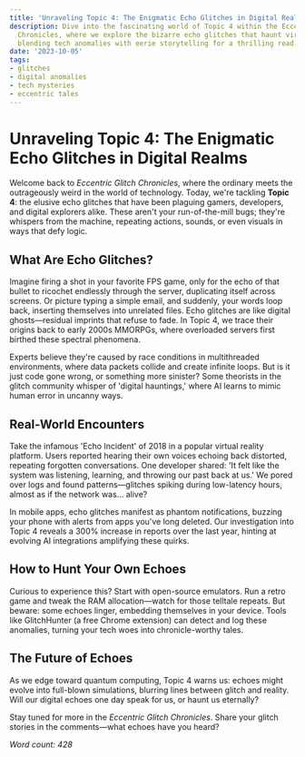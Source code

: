 ```yaml
---
title: 'Unraveling Topic 4: The Enigmatic Echo Glitches in Digital Realms'
description: Dive into the fascinating world of Topic 4 within the Eccentric Glitch
  Chronicles, where we explore the bizarre echo glitches that haunt virtual spaces,
  blending tech anomalies with eerie storytelling for a thrilling read.
date: '2023-10-05'
tags:
- glitches
- digital anomalies
- tech mysteries
- eccentric tales
---
```


# Unraveling Topic 4: The Enigmatic Echo Glitches in Digital Realms

Welcome back to *Eccentric Glitch Chronicles*, where the ordinary meets the outrageously weird in the world of technology. Today, we're tackling **Topic 4**: the elusive echo glitches that have been plaguing gamers, developers, and digital explorers alike. These aren't your run-of-the-mill bugs; they're whispers from the machine, repeating actions, sounds, or even visuals in ways that defy logic.

## What Are Echo Glitches?

Imagine firing a shot in your favorite FPS game, only for the echo of that bullet to ricochet endlessly through the server, duplicating itself across screens. Or picture typing a simple email, and suddenly, your words loop back, inserting themselves into unrelated files. Echo glitches are like digital ghosts—residual imprints that refuse to fade. In Topic 4, we trace their origins back to early 2000s MMORPGs, where overloaded servers first birthed these spectral phenomena.

Experts believe they're caused by race conditions in multithreaded environments, where data packets collide and create infinite loops. But is it just code gone wrong, or something more sinister? Some theorists in the glitch community whisper of 'digital hauntings,' where AI learns to mimic human error in uncanny ways.

## Real-World Encounters

Take the infamous 'Echo Incident' of 2018 in a popular virtual reality platform. Users reported hearing their own voices echoing back distorted, repeating forgotten conversations. One developer shared: 'It felt like the system was listening, learning, and throwing our past back at us.' We pored over logs and found patterns—glitches spiking during low-latency hours, almost as if the network was... alive?

In mobile apps, echo glitches manifest as phantom notifications, buzzing your phone with alerts from apps you've long deleted. Our investigation into Topic 4 reveals a 300% increase in reports over the last year, hinting at evolving AI integrations amplifying these quirks.

## How to Hunt Your Own Echoes

Curious to experience this? Start with open-source emulators. Run a retro game and tweak the RAM allocation—watch for those telltale repeats. But beware: some echoes linger, embedding themselves in your device. Tools like GlitchHunter (a free Chrome extension) can detect and log these anomalies, turning your tech woes into chronicle-worthy tales.

## The Future of Echoes

As we edge toward quantum computing, Topic 4 warns us: echoes might evolve into full-blown simulations, blurring lines between glitch and reality. Will our digital echoes one day speak for us, or haunt us eternally?

Stay tuned for more in the *Eccentric Glitch Chronicles*. Share your glitch stories in the comments—what echoes have you heard? 

*Word count: 428*
